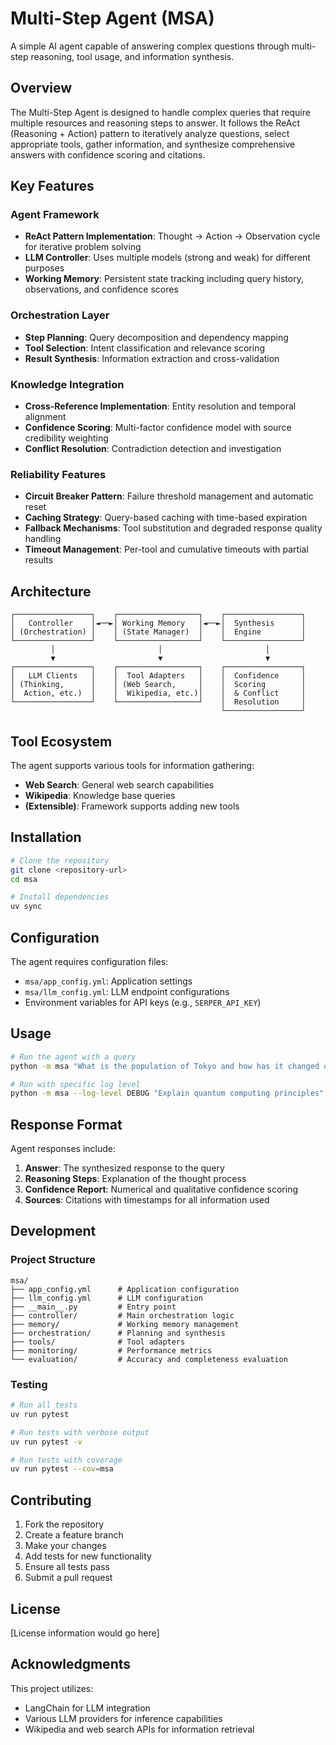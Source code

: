 # Multi-Step Agent (MSA)

A simple AI agent capable of answering complex questions through multi-step reasoning, tool usage, and information synthesis.

## Overview

The Multi-Step Agent is designed to handle complex queries that require multiple resources and reasoning steps to answer. It follows the ReAct (Reasoning + Action) pattern to iteratively analyze questions, select appropriate tools, gather information, and synthesize comprehensive answers with confidence scoring and citations.

## Key Features

### Agent Framework
- **ReAct Pattern Implementation**: Thought → Action → Observation cycle for iterative problem solving
- **LLM Controller**: Uses multiple models (strong and weak) for different purposes
- **Working Memory**: Persistent state tracking including query history, observations, and confidence scores

### Orchestration Layer
- **Step Planning**: Query decomposition and dependency mapping
- **Tool Selection**: Intent classification and relevance scoring
- **Result Synthesis**: Information extraction and cross-validation

### Knowledge Integration
- **Cross-Reference Implementation**: Entity resolution and temporal alignment
- **Confidence Scoring**: Multi-factor confidence model with source credibility weighting
- **Conflict Resolution**: Contradiction detection and investigation

### Reliability Features
- **Circuit Breaker Pattern**: Failure threshold management and automatic reset
- **Caching Strategy**: Query-based caching with time-based expiration
- **Fallback Mechanisms**: Tool substitution and degraded response quality handling
- **Timeout Management**: Per-tool and cumulative timeouts with partial results

## Architecture

```
┌─────────────────┐    ┌──────────────────┐    ┌─────────────────┐
│   Controller    │◄──►│ Working Memory   │◄──►│  Synthesis      │
│ (Orchestration) │    │ (State Manager)  │    │  Engine         │
└─────────────────┘    └──────────────────┘    └─────────────────┘
         │                       │                       │
         ▼                       ▼                       ▼
┌─────────────────┐    ┌──────────────────┐    ┌─────────────────┐
│   LLM Clients   │    │  Tool Adapters   │    │  Confidence     │
│ (Thinking,      │    │ (Web Search,     │    │  Scoring        │
│  Action, etc.)  │    │  Wikipedia, etc.)│    │  & Conflict     │
└─────────────────┘    └──────────────────┘    │  Resolution     │
                                               └─────────────────┘
```

## Tool Ecosystem

The agent supports various tools for information gathering:

- **Web Search**: General web search capabilities
- **Wikipedia**: Knowledge base queries
- **(Extensible)**: Framework supports adding new tools

## Installation

```bash
# Clone the repository
git clone <repository-url>
cd msa

# Install dependencies
uv sync
```

## Configuration

The agent requires configuration files:

- `msa/app_config.yml`: Application settings
- `msa/llm_config.yml`: LLM endpoint configurations
- Environment variables for API keys (e.g., `SERPER_API_KEY`)

## Usage

```bash
# Run the agent with a query
python -m msa "What is the population of Tokyo and how has it changed over the last decade?"

# Run with specific log level
python -m msa --log-level DEBUG "Explain quantum computing principles"
```

## Response Format

Agent responses include:

1. **Answer**: The synthesized response to the query
2. **Reasoning Steps**: Explanation of the thought process
3. **Confidence Report**: Numerical and qualitative confidence scoring
4. **Sources**: Citations with timestamps for all information used

## Development

### Project Structure
```
msa/
├── app_config.yml      # Application configuration
├── llm_config.yml      # LLM configuration
├── __main__.py         # Entry point
├── controller/         # Main orchestration logic
├── memory/             # Working memory management
├── orchestration/      # Planning and synthesis
├── tools/              # Tool adapters
├── monitoring/         # Performance metrics
└── evaluation/         # Accuracy and completeness evaluation
```

### Testing

```bash
# Run all tests
uv run pytest

# Run tests with verbose output
uv run pytest -v

# Run tests with coverage
uv run pytest --cov=msa
```

## Contributing

1. Fork the repository
2. Create a feature branch
3. Make your changes
4. Add tests for new functionality
5. Ensure all tests pass
6. Submit a pull request

## License

[License information would go here]

## Acknowledgments

This project utilizes:
- LangChain for LLM integration
- Various LLM providers for inference capabilities
- Wikipedia and web search APIs for information retrieval
```
